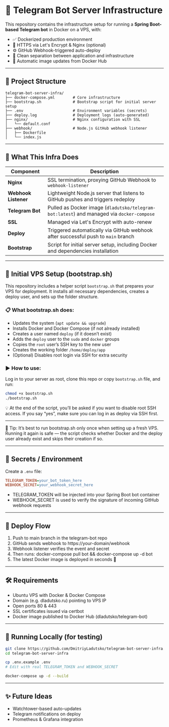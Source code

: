 # 🧱 Telegram Bot Server Infrastructure

This repository contains the infrastructure setup for running a **Spring Boot-based Telegram bot** in Docker on a VPS, with:

- ✅ Dockerized production environment
- 🔐 HTTPS via Let's Encrypt & Nginx (optional)
- ⚙️ GitHub Webhook-triggered auto-deploy
- 🐳 Clean separation between application and infrastructure
- 🔄 Automatic image updates from Docker Hub

---

## 📂 Project Structure
```
telegram-bot-server-infra/
├── docker-compose.yml        # Core infrastructure
├── bootstrap.sh              # Bootstrap script for initial server setup
├── .env                      # Environment variables (secrets)
├── deploy.log                # Deployment logs (auto-generated)
├── nginx/                    # Nginx configuration with SSL
│   └── default.conf
├── webhook/                  # Node.js GitHub webhook listener
│   ├── Dockerfile
│   └── index.js
```
---

## 🚀 What This Infra Does

| Component         | Description |
|-------------------|-------------|
| **Nginx**         | SSL termination, proxying GitHub Webhook to `webhook-listener` |
| **Webhook Listener** | Lightweight Node.js server that listens to GitHub pushes and triggers redeploy |
| **Telegram Bot**  | Pulled as Docker image (`dladutsko/telegram-bot:latest`) and managed via `docker-compose` |
| **SSL**           | Managed via Let's Encrypt with auto-renew |
| **Deploy**        | Triggered automatically via GitHub webhook after successful push to `main` branch |
| **Bootstrap**     | Script for initial server setup, including Docker and dependencies installation |

---

## 🔧 Initial VPS Setup (bootstrap.sh)
This repository includes a helper script `bootstrap.sh` that prepares your VPS for deployment. It installs all necessary dependencies, creates a deploy user, and sets up the folder structure.
### 📋 What bootstrap.sh does:
- Updates the system (`apt update && upgrade`)
- Installs Docker and Docker Compose (if not already installed)
- Creates a user named `deploy` (if it doesn’t exist)
- Adds the `deploy` user to the `sudo` and `docker` groups
- Copies the `root` user’s SSH key to the new user
- Creates the working folder `/home/deploy/app`
- (Optional) Disables root login via SSH for extra security

### ▶️ How to use:
Log in to your server as root, clone this repo or copy `bootstrap.sh` file, and run:
```bash
chmod +x bootstrap.sh
./bootstrap.sh
```

💡 At the end of the script, you’ll be asked if you want to disable root SSH access. If you say “yes”, make sure you can log in as deploy via SSH first.

---

📌 Tip: It’s best to run bootstrap.sh only once when setting up a fresh VPS. Running it again is safe — the script checks whether Docker and the deploy user already exist and skips their creation if so.

---

## 🔐 Secrets / Environment

Create a `.env` file:

```ini
TELEGRAM_TOKEN=your_bot_token_here
WEBHOOK_SECRET=your_webhook_secret_here
```
- TELEGRAM_TOKEN will be injected into your Spring Boot bot container
- WEBHOOK_SECRET is used to verify the signature of incoming GitHub webhook requests
---

## 🔁 Deploy Flow
1. Push to main branch in the telegram-bot repo
2. GitHub sends webhook to https://your-domain/webhook
3. Webhook listener verifies the event and secret
4. Then runs: docker-compose pull bot && docker-compose up -d bot
5. The latest Docker image is deployed in seconds 🚀

---

## 🛠 Requirements
- Ubuntu VPS with Docker & Docker Compose
- Domain (e.g. dladutsko.ru) pointing to VPS IP
- Open ports 80 & 443
- SSL certificates issued via certbot
- Docker image published to Docker Hub (dladutsko/telegram-bot)

---

## 🔧 Running Locally (for testing)
```bash
git clone https://github.com/DmitriyLadutsko/telegram-bot-server-infra.git
cd telegram-bot-server-infra

cp .env.example .env
# Edit with real TELEGRAM_TOKEN and WEBHOOK_SECRET

docker-compose up -d --build
```
---

## ✨ Future Ideas
- Watchtower-based auto-updates
- Telegram notifications on deploy
- Prometheus & Grafana integration
